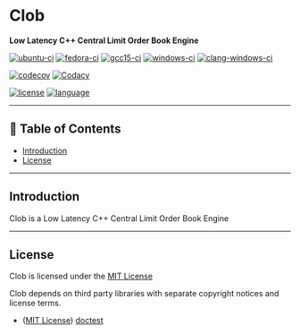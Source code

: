 # Clob

**Low Latency C++ Central Limit Order Book Engine**

[![ubuntu-ci](https://github.com/lunathanael/clob/actions/workflows/ubuntu.yml/badge.svg)](https://github.com/lunathanael/clob/actions/workflows/ubuntu.yml)
[![fedora-ci](https://github.com/lunathanael/clob/actions/workflows/fedora.yml/badge.svg)](https://github.com/lunathanael/clob/actions/workflows/fedora.yml)
[![gcc15-ci](https://github.com/lunathanael/clob/actions/workflows/gcc15.yml/badge.svg)](https://github.com/lunathanael/clob/actions/workflows/gcc15.yml)
[![windows-ci](https://github.com/lunathanael/clob/actions/workflows/windows.yml/badge.svg)](https://github.com/lunathanael/clob/actions/workflows/windows.yml)
[![clang-windows-ci](https://github.com/lunathanael/clob/actions/workflows/clang-windows.yml/badge.svg)](https://github.com/lunathanael/clob/actions/workflows/clang-windows.yml)

[![codecov](https://codecov.io/github/lunathanael/clob/branch/main/graph/badge.svg?token=PJWX5ZR7BW)](https://codecov.io/github/lunathanael/clob)
[![Codacy](https://app.codacy.com/project/badge/Grade/31b750477d4942649e8dfd7059c29ad7)](https://app.codacy.com?utm_source=gh&utm_medium=referral&utm_content=&utm_campaign=Badge_grade)

[![license](https://img.shields.io/badge/license-MIT-blue.svg?style=flat-square)](https://opensource.org/licenses/MIT)
[![language](https://img.shields.io/badge/language-C%2B%2B20-red.svg?style=flat-square)](https://en.wikipedia.org/wiki/C%2B%2B20)

---

## 🧭 Table of Contents

- [Introduction](#introduction)
- [License](#license)

---

## Introduction

Clob is a Low Latency C++ Central Limit Order Book Engine

---

## License

Clob is licensed under the [MIT License](http://opensource.org/licenses/MIT)

Clob depends on third party libraries with separate copyright notices and license terms.

- ([MIT License](http://opensource.org/licenses/MIT)) [doctest](http://github.com/onqtam/doctest/blob/master/LICENSE.txt)